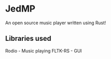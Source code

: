 # JedMP

An open source music player written using Rust!

## Libraries used
Rodio - Music playing
FLTK-RS - GUI
